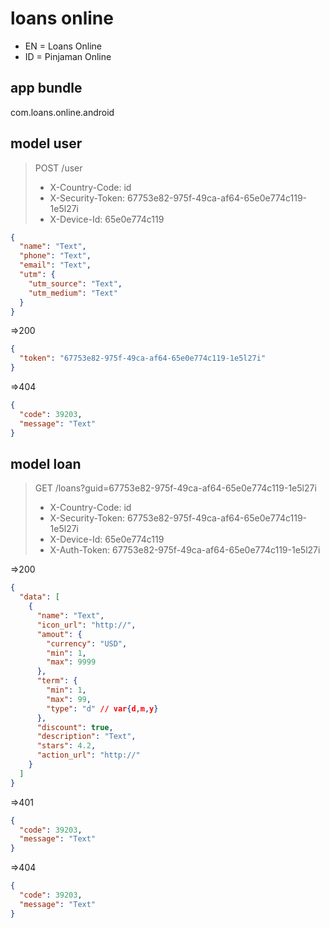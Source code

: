 # loans online

- EN = Loans Online
- ID = Pinjaman Online

## app bundle

com.loans.online.android

## model user

> POST /user
>
> - X-Country-Code: id
> - X-Security-Token: 67753e82-975f-49ca-af64-65e0e774c119-1e5l27i
> - X-Device-Id: 65e0e774c119

```json
{
  "name": "Text",
  "phone": "Text",
  "email": "Text",
  "utm": {
    "utm_source": "Text",
    "utm_medium": "Text"
  }
}
```

=>200

```json
{
  "token": "67753e82-975f-49ca-af64-65e0e774c119-1e5l27i"
}
```

=>404

```json
{
  "code": 39203,
  "message": "Text"
}
```

## model loan

> GET /loans?guid=67753e82-975f-49ca-af64-65e0e774c119-1e5l27i
>
> - X-Country-Code: id
> - X-Security-Token: 67753e82-975f-49ca-af64-65e0e774c119-1e5l27i
> - X-Device-Id: 65e0e774c119
> - X-Auth-Token: 67753e82-975f-49ca-af64-65e0e774c119-1e5l27i

=>200

```json
{
  "data": [
    {
      "name": "Text",
      "icon_url": "http://",
      "amout": {
        "currency": "USD",
        "min": 1,
        "max": 9999
      },
      "term": {
        "min": 1,
        "max": 99,
        "type": "d" // var{d,m,y}
      },
      "discount": true,
      "description": "Text",
      "stars": 4.2,
      "action_url": "http://"
    }
  ]
}
```

=>401

```json
{
  "code": 39203,
  "message": "Text"
}
```

=>404

```json
{
  "code": 39203,
  "message": "Text"
}
```
